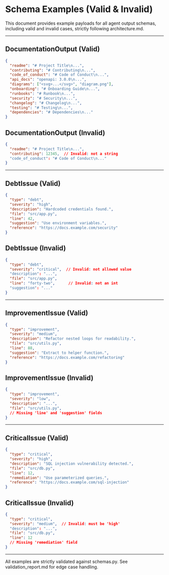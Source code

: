 # Schema Examples (Valid & Invalid)

This document provides example payloads for all agent output schemas, including valid and invalid cases, strictly following architecture.md.

---

## DocumentationOutput (Valid)
```json
{
  "readme": "# Project Title\n...",
  "contributing": "# Contributing\n...",
  "code_of_conduct": "# Code of Conduct\n...",
  "api_docs": "openapi: 3.0.0\n...",
  "diagrams": ["<svg>...</svg>", "diagram.png"],
  "onboarding": "# Onboarding Guide\n...",
  "runbooks": "# Runbook\n...",
  "security": "# Security\n...",
  "changelog": "# Changelog\n...",
  "testing": "# Testing\n...",
  "dependencies": "# Dependencies\n..."
}
```

## DocumentationOutput (Invalid)
```json
{
  "readme": "# Project Title\n...",
  "contributing": 12345,  // Invalid: not a string
  "code_of_conduct": "# Code of Conduct\n..."
}
```

---

## DebtIssue (Valid)
```json
{
  "type": "debt",
  "severity": "high",
  "description": "Hardcoded credentials found.",
  "file": "src/app.py",
  "line": 42,
  "suggestion": "Use environment variables.",
  "reference": "https://docs.example.com/security"
}
```

## DebtIssue (Invalid)
```json
{
  "type": "debt",
  "severity": "critical",  // Invalid: not allowed value
  "description": "...",
  "file": "src/app.py",
  "line": "forty-two",      // Invalid: not an int
  "suggestion": "..."
}
```

---

## ImprovementIssue (Valid)
```json
{
  "type": "improvement",
  "severity": "medium",
  "description": "Refactor nested loops for readability.",
  "file": "src/utils.py",
  "line": 88,
  "suggestion": "Extract to helper function.",
  "reference": "https://docs.example.com/refactoring"
}
```

## ImprovementIssue (Invalid)
```json
{
  "type": "improvement",
  "severity": "low",
  "description": "...",
  "file": "src/utils.py",
  // Missing 'line' and 'suggestion' fields
}
```

---

## CriticalIssue (Valid)
```json
{
  "type": "critical",
  "severity": "high",
  "description": "SQL injection vulnerability detected.",
  "file": "src/db.py",
  "line": 12,
  "remediation": "Use parameterized queries.",
  "reference": "https://docs.example.com/sql-injection"
}
```

## CriticalIssue (Invalid)
```json
{
  "type": "critical",
  "severity": "medium",  // Invalid: must be 'high'
  "description": "...",
  "file": "src/db.py",
  "line": 12
  // Missing 'remediation' field
}
```

---

All examples are strictly validated against schemas.py. See validation_report.md for edge case handling.